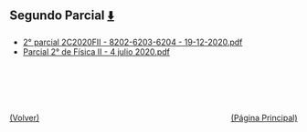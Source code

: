 
<html>
<body>
<h2>Segundo Parcial <a href="https://downgit.github.io/#/home?url=https://github.com/Apuntes-FIUBA/Apuntes-Electronica/tree/main/82 - Física/8202 - Fisica II/Examenes/Parciales/Segundo Parcial" style="font-size:20px">  ⬇️ </a></h2>
<ul>
    <li><a href="2° parcial 2C2020FII - 8202-6203-6204 - 19-12-2020.pdf">2° parcial 2C2020FII - 8202-6203-6204 - 19-12-2020.pdf</a></li>
    <li><a href="Parcial 2° de Física II - 4 julio 2020.pdf">Parcial 2° de Física II - 4 julio 2020.pdf</a></li>
</ul>
</body>
</html>










<br><br><br><br><br><a href="../" style="float: left">(Volver)</a> <a href="https://apuntes-fiuba.github.io/Apuntes-Electronica" style="float: right">(Página Principal)</a>

